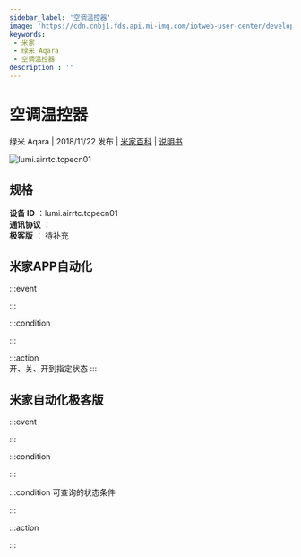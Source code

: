 ```yaml
---
sidebar_label: '空调温控器'
image: 'https://cdn.cnbj1.fds.api.mi-img.com/iotweb-user-center/developer_1679073307454jM8EFLNV.png?GalaxyAccessKeyId=AKVGLQWBOVIRQ3XLEW&Expires=9223372036854775807&Signature=g+gb40xLsXIA5qwTyMWSsyc3JgI='
keywords: 
 - 米家
 - 绿米 Aqara
 - 空调温控器
description : ''
---
```

# 空调温控器

绿米 Aqara | 2018/11/22 发布 | [米家百科](https://home.mi.com/webapp/content/baike/product/index.html?model=lumi.airrtc.tcpecn01) | [说明书](https://home.mi.com/views/introduction.html?model=lumi.airrtc.tcpecn01&region=cn)

![lumi.airrtc.tcpecn01](https://cdn.cnbj1.fds.api.mi-img.com/iotweb-user-center/developer_1679073307454jM8EFLNV.png?GalaxyAccessKeyId=AKVGLQWBOVIRQ3XLEW&Expires=9223372036854775807&Signature=g+gb40xLsXIA5qwTyMWSsyc3JgI=)

## 规格  
> 
**设备 ID** ：lumi.airrtc.tcpecn01  
**通讯协议** ：  
**极客版**  ： 待补充 


## 米家APP自动化  

:::event  

:::

:::condition  

:::

:::action   
开、关、开到指定状态
:::

## 米家自动化极客版  

:::event  

:::

:::condition  

:::

:::condition 可查询的状态条件  

:::

:::action  

:::

        
